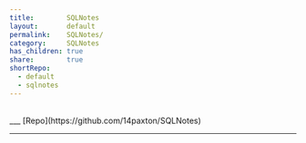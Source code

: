 ```yaml
---  
title:        SQLNotes  
layout:       default  
permalink:    SQLNotes/  
category:     SQLNotes  
has_children: true  
share:        true  
shortRepo:  
  - default  
  - sqlnotes    
---  
```

  
<br/>  
___  
[Repo](https://github.com/14paxton/SQLNotes)  
  
***